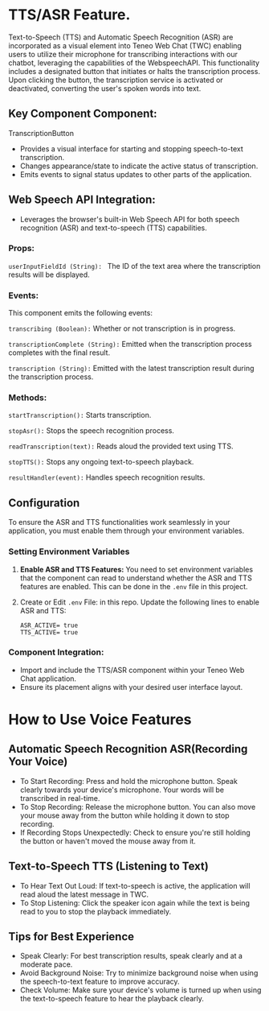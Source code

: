 # TTS/ASR Feature.
Text-to-Speech (TTS) and Automatic Speech Recognition (ASR) are incorporated as a visual element into Teneo Web Chat (TWC) enabling users to utilize their microphone for transcribing interactions with our chatbot, leveraging the capabilities of the WebspeechAPI. This functionality includes a designated button that initiates or halts the transcription process. Upon clicking the button, the transcription service is activated or deactivated, converting the user's spoken words into text.

## Key Component Component: 
TranscriptionButton

* Provides a visual interface for starting and stopping speech-to-text transcription.
* Changes appearance/state to indicate the active status of transcription.
* Emits events to signal status updates to other parts of the application.

## Web Speech API Integration:

* Leverages the browser's built-in Web Speech API for both speech recognition (ASR) and text-to-speech (TTS) capabilities.

### Props:
`userInputFieldId (String): ` The ID of the text area where the 
transcription results will be displayed.

### Events:
  This component emits the following events:

```transcribing (Boolean):``` Whether or not transcription is in progress.

```transcriptionComplete (String):``` Emitted when the transcription process completes with the final result.

```transcription (String):``` Emitted with the latest transcription result during the transcription process.


### Methods:

```startTranscription():``` Starts transcription.

```stopAsr():```  Stops the speech recognition process.

```readTranscription(text):``` Reads aloud the provided text using TTS.

```stopTTS():``` Stops any ongoing text-to-speech playback.

```resultHandler(event):``` Handles speech recognition results.

## Configuration

To ensure the ASR and TTS functionalities work seamlessly in your application, you must enable them through your environment variables. 

### Setting Environment Variables

1. **Enable ASR and TTS Features:** You need to set environment variables that the component can read to understand whether the ASR and TTS features are enabled. This can be done in the `.env` file in this project.

2. Create or Edit `.env` File: in this repo. 
 Update the following lines to enable ASR and TTS:

    ```plaintext
    ASR_ACTIVE= true
    TTS_ACTIVE= true
    ```

### Component Integration:

* Import and include the TTS/ASR component within your Teneo Web Chat application.
* Ensure its placement aligns with your desired user interface layout.

 # How to Use Voice Features

## Automatic Speech Recognition ASR(Recording Your Voice)
* To Start Recording: Press and hold the microphone button. Speak clearly towards your device's microphone. Your words will be transcribed in real-time.
* To Stop Recording: Release the microphone button. You can also move your mouse away from the button while holding it down to stop recording.
* If Recording Stops Unexpectedly: Check to ensure you're still holding the button or haven't moved the mouse away from it.

## Text-to-Speech TTS (Listening to Text)
* To Hear Text Out Loud: If text-to-speech is active, the application will read aloud the latest message in TWC.
* To Stop Listening: Click the speaker icon again while the text is being read to you to stop the playback immediately.
## Tips for Best Experience

* Speak Clearly: For best transcription results, speak clearly and at a moderate pace.
* Avoid Background Noise: Try to minimize background noise when using the speech-to-text feature to improve accuracy.
* Check Volume: Make sure your device's volume is turned up when using the text-to-speech feature to hear the playback clearly.
